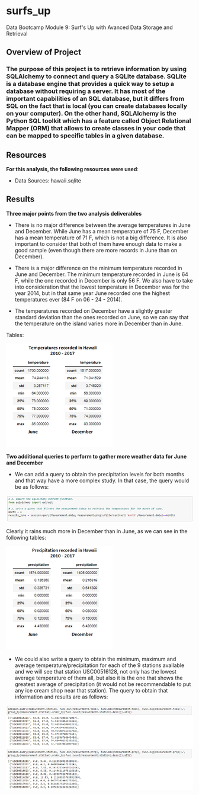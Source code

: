 # surfs_up


Data Bootcamp Module 9: Surf's Up with Avanced Data Storage and Retrieval
## Overview of Project

### The purpose of this project is to retrieve information by using SQLAlchemy to connect and query a SQLite database. SQLite is a database engine that provides a quick way to setup a database without requiring a server. It has most of the important capabilities of an SQL database, but it differs from SQL on the fact that is local (you can create databases locally on your computer). On the other hand, SQLAlchemy is the Python SQL toolkit which has a feature called Object Relational Mapper (ORM) that allows to create classes in your code that can be mapped to specific tables in a given database.

## Resources
**For this analysis, the following resources were used**:
- Data Sources: hawaii.sqlite



## Results

**Three major points from the two analysis deliverables**

- There is no major difference between the average temperatures in June and December. While June has a mean temperature of 75 F, December has a mean temperature of 71 F, which is not a big difference. It is also important to consider that both of them have enough data to make a good sample (even though there are more records in June than on December).

- There is a major difference on the minimum temperature recorded in June and December. The minimum temperature recorded in June is 64 F, while the one recorded in December is only 56 F. We also have to take into consideration that the lowest temperature in December was for the year 2014, but in that same year June recorded one the highest temperatures ever (84 F on 06 - 24 - 2014).

- The temperatures recorded on December have a slightly greater standard deviation than the ones recorded on June, so we can say that the temperature on the island varies more in December than in June.

Tables:

![This is an image](https://github.com/HansFeddersen/surfs_up/blob/main/More/Temperatures_recorded.png)

**Two additional queries to perform to gather more weather data for June and December**

- We can add a query to obtain the precipitation levels for both months and that way have a more complex study. In that case, the query would be as follows:

![This is an image](https://github.com/HansFeddersen/surfs_up/blob/main/More/precipitation_query.png)

Clearly it rains much more in December than in June, as we can see in the following tables:

![This is an image](https://github.com/HansFeddersen/surfs_up/blob/main/More/precipitation_recorded.png)

- We could also write a query to obtain the minimum, maximum and average temperature/precipitation for each of the 9 stations available and we will see that station USC00516128, not only has the lowest average temperature of them all, but also it is the one that shows the greatest average of precipitation (it would not be recommendable to put any ice cream shop near that station). The query to obtain that information and results are as follows:

![This is an image](https://github.com/HansFeddersen/surfs_up/blob/main/More/station_queries.png)
